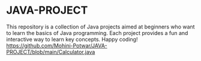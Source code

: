 # JAVA-PROJECT
This repository is a collection of Java projects aimed at beginners who want to learn the basics of Java programming. Each project provides a fun and interactive way to learn key concepts.  Happy coding!
https://github.com/Mohini-Potwar/JAVA-PROJECT/blob/main/Calculator.java
